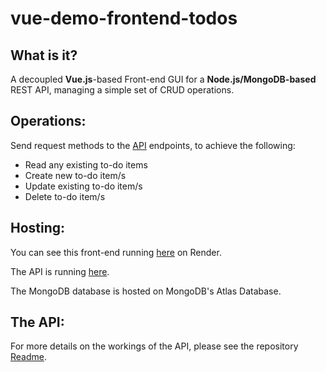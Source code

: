 # vue-demo-frontend-todos

## What is it?
A decoupled **Vue.js**-based Front-end GUI for a **Node.js/MongoDB-based** REST API, managing a simple set of CRUD operations. 

## Operations:
Send request methods to the [API](https://github.com/bauerindustries/todos-rest-api) endpoints, to achieve the following:
* Read any existing to-do items
* Create new to-do item/s
* Update existing to-do item/s
* Delete to-do item/s

## Hosting:
You can see this front-end running [here](https://shop-demo-node-js-express-mondodb.onrender.com) on Render.

The API is running [here](https://todos-rest-api-demo.onrender.com/todos).

The MongoDB database is hosted on MongoDB's Atlas Database.

## The API:
For more details on the workings of the API, please see the repository [Readme](https://github.com/bauerindustries/todos-rest-api).
